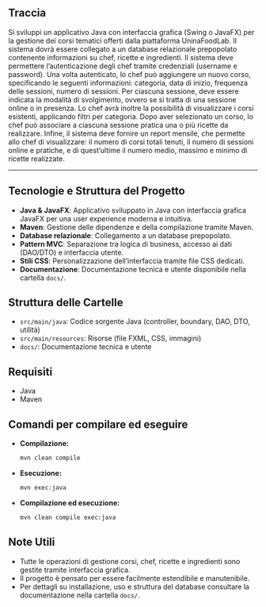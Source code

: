 ## Traccia

Si sviluppi un applicativo Java con interfaccia grafica (Swing o JavaFX) per la gestione dei corsi tematici offerti dalla piattaforma UninaFoodLab. Il sistema dovrà essere collegato a un database relazionale prepopolato contenente informazioni su chef, ricette e ingredienti. Il sistema deve permettere l’autenticazione degli chef tramite credenziali (username e password). Una volta autenticato, lo chef può aggiungere un nuovo corso, specificando le seguenti informazioni: categoria, data di inizio, frequenza delle sessioni, numero di sessioni. Per ciascuna sessione, deve essere indicata la modalità di svolgimento, ovvero se si tratta di una sessione online o in presenza. Lo chef avrà inoltre la possibilità di visualizzare i corsi esistenti, applicando filtri per categoria. Dopo aver selezionato un corso, lo chef può associare a ciascuna sessione pratica una o più ricette da realizzare. Infine, il sistema deve fornire un report mensile, che permette allo chef di visualizzare: il numero di corsi totali tenuti, il numero di sessioni online e pratiche, e di quest’ultime il numero medio, massimo e minimo di ricette realizzate.

---

## Tecnologie e Struttura del Progetto

- **Java & JavaFX**: Applicativo sviluppato in Java con interfaccia grafica JavaFX per una user experience moderna e intuitiva.
- **Maven**: Gestione delle dipendenze e della compilazione tramite Maven.
- **Database relazionale**: Collegamento a un database prepopolato.
- **Pattern MVC**: Separazione tra logica di business, accesso ai dati (DAO/DTO) e interfaccia utente.
- **Stili CSS**: Personalizzazione dell’interfaccia tramite file CSS dedicati.
- **Documentazione**: Documentazione tecnica e utente disponibile nella cartella `docs/`.

## Struttura delle Cartelle

- `src/main/java`: Codice sorgente Java (controller, boundary, DAO, DTO, utilità)
- `src/main/resources`: Risorse (file FXML, CSS, immagini)
- `docs/`: Documentazione tecnica e utente

## Requisiti

- Java
- Maven

## Comandi per compilare ed eseguire

- **Compilazione:**
  ```bash
  mvn clean compile
  ```
- **Esecuzione:**
  ```bash
  mvn exec:java
  ```
- **Compilazione ed esecuzione:**
  ```bash
  mvn clean compile exec:java
  ```

## Note Utili

- Tutte le operazioni di gestione corsi, chef, ricette e ingredienti sono gestite tramite interfaccia grafica.
- Il progetto è pensato per essere facilmente estendibile e manutenibile.
- Per dettagli su installazione, uso e struttura del database consultare la documentazione nella cartella `docs/`.




